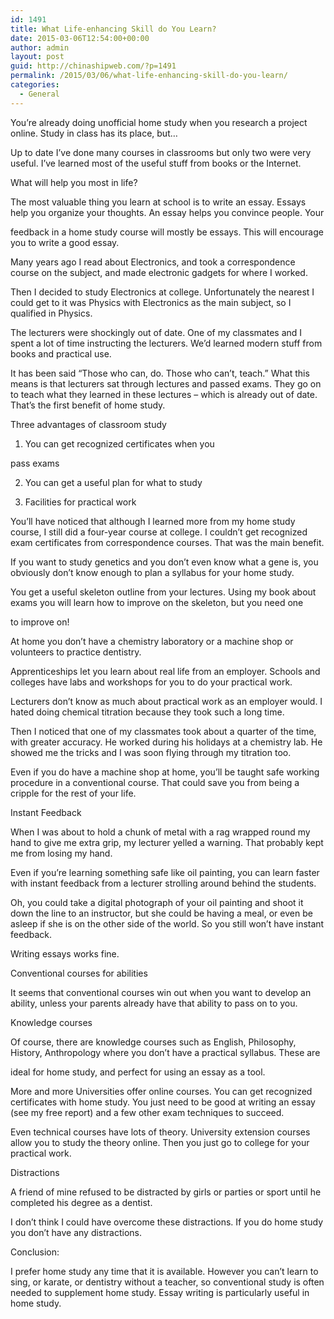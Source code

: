 ```yaml
---
id: 1491
title: What Life-enhancing Skill do You Learn?
date: 2015-03-06T12:54:00+00:00
author: admin
layout: post
guid: http://chinashipweb.com/?p=1491
permalink: /2015/03/06/what-life-enhancing-skill-do-you-learn/
categories:
  - General
---
```

You&#8217;re already doing unofficial home study when you research a project online. Study in class has its place, but&#8230;

Up to date I&#8217;ve done many courses in classrooms but only two were very useful. I&#8217;ve learned most of the useful stuff from books or the Internet.

What will help you most in life?

The most valuable thing you learn at school is to write an essay. Essays help you organize your thoughts. An essay helps you convince people. Your

feedback in a home study course will mostly be essays. This will encourage you to write a good essay.

Many years ago I read about Electronics, and took a correspondence course on the subject, and made electronic gadgets for where I worked.

Then I decided to study Electronics at college. Unfortunately the nearest I could get to it was Physics with Electronics as the main subject, so I qualified in Physics.

The lecturers were shockingly out of date. One of my classmates and I spent a lot of time instructing the lecturers. We&#8217;d learned modern stuff from books and practical use.

It has been said &#8220;Those who can, do. Those who can&#8217;t, teach.&#8221; What this means is that lecturers sat through lectures and passed exams. They go on to teach what they learned in these lectures &#8211; which is already out of date. That&#8217;s the first benefit of home study.

Three advantages of classroom study

1. You can get recognized certificates when you

pass exams

2. You can get a useful plan for what to study

3. Facilities for practical work

You&#8217;ll have noticed that although I learned more from my home study course, I still did a four-year course at college. I couldn&#8217;t get recognized exam certificates from correspondence courses. That was the main benefit.

If you want to study genetics and you don&#8217;t even know what a gene is, you obviously don&#8217;t know enough to plan a syllabus for your home study.

You get a useful skeleton outline from your lectures. Using my book about exams you will learn how to improve on the skeleton, but you need one

to improve on!

At home you don&#8217;t have a chemistry laboratory or a machine shop or volunteers to practice dentistry.

Apprenticeships let you learn about real life from an employer. Schools and colleges have labs and workshops for you to do your practical work.

Lecturers don&#8217;t know as much about practical work as an employer would. I hated doing chemical titration because they took such a long time.

Then I noticed that one of my classmates took about a quarter of the time, with greater accuracy. He worked during his holidays at a chemistry lab. He showed me the tricks and I was soon flying through my titration too.

Even if you do have a machine shop at home, you&#8217;ll be taught safe working procedure in a conventional course. That could save you from being a cripple for the rest of your life.

Instant Feedback

When I was about to hold a chunk of metal with a rag wrapped round my hand to give me extra grip, my lecturer yelled a warning. That probably kept me from losing my hand.

Even if you&#8217;re learning something safe like oil painting, you can learn faster with instant feedback from a lecturer strolling around behind the students.

Oh, you could take a digital photograph of your oil painting and shoot it down the line to an instructor, but she could be having a meal, or even be asleep if she is on the other side of the world. So you still won&#8217;t have instant feedback.

Writing essays works fine.

Conventional courses for abilities

It seems that conventional courses win out when you want to develop an ability, unless your parents already have that ability to pass on to you.

Knowledge courses

Of course, there are knowledge courses such as English, Philosophy, History, Anthropology where you don&#8217;t have a practical syllabus. These are

ideal for home study, and perfect for using an essay as a tool.

More and more Universities offer online courses. You can get recognized certificates with home study. You just need to be good at writing an essay (see my free report) and a few other exam techniques to succeed. 

Even technical courses have lots of theory. University extension courses allow you to study the theory online. Then you just go to college for your practical work.

Distractions

A friend of mine refused to be distracted by girls or parties or sport until he completed his degree as a dentist.

I don&#8217;t think I could have overcome these distractions. If you do home study you don&#8217;t have any distractions.

Conclusion:

I prefer home study any time that it is available. However you can&#8217;t learn to sing, or karate, or dentistry without a teacher, so conventional study is often needed to supplement home study. Essay writing is particularly useful in home study.
